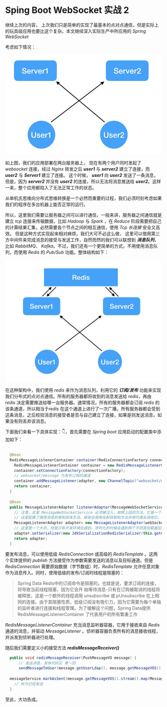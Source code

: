 #  Sping Boot WebSocket 实战  2



继续上次的内容， 上次我们只是简单的实现了最基本的点对点通信，但是实际上的玩具级应用也要比这个复杂。本文继续深入实际生产中所应用的 *Spring WebSocket*



考虑如下情况：

![](resources/1.jpg)

如上图，我们的应用部署在两台服务器上， 现在有两个用户同时发起了 *websocket* 连接，经过 *Nginx* 转发之后 ***user1*** 与 ***server2*** 建立了连接，而 ***user2*** 与 ***Server1*** 建立了连接。 这个时候， ***user1*** 向 ***user2*** 发送了一条消息，但是，因为 ***server2*** 并没有 ***user2*** 的连接，所以无法将消息推送给 ***user2***。这样一来，整个应用都陷入了无法正常工作的状态。



从单机氏思维向分布式思维转换是一个必然而重要的过程，我们必须时刻考虑如果我们的程序在多台机器上能否正常的运行。



所以，这里我们需要让服务器之间可以进行通信，一般来讲，服务器之间通信就是建立 *tcp* 连接来传输数据，比如  *Hadoop* 与 *Spark* ，在 *Reduce* 阶段需要把自己的计算结果汇集，必然需要各个节点之间的相互通信，使用 *Tcp 长连接* 安全又高效。 但是这种方式实现起来相对麻烦，我们大可不必这么做， 这里可以借用第三方中间件来完成消息的接受与发送工作，自然而然的我们可以联想到 ***消息队列***，比如 *RabbitMQ*、 *Kafka*。不过，我们还有一个更简单的方式，不用使用消息队列，而使用 *Redis* 的 *Pub/Sub* 功能。整体结构如下：

![](resources/2.png)



在这种架构中，我们使用 *redis* 来作为消息队列，利用它的 ***订阅/发布*** 功能来实现我们分布式的点对点通信。所有的服务器都将收到的消息发送给 *redis*，再由 *redis* 决定需要推送给哪一台服务器。通常情况，所有的服务器都会订阅 *redis* 的该条通道，所以相当于*redis* 在这个通道上进行了一次广播，所有服务器都会受到这条消息，之后校验消息的接受者是否与自己建立了连接，如果是则发送消息，如果没有则丢弃该消息。



下面我们来看一下具体实现：👇，首先需要在 *Spring boot* 应用启动的配置类中添加如下：

```java

  @Bean
  RedisMessageListenerContainer container(RedisConnectionFactory connectionFactory, MessageListenerAdapter adapter) {
    RedisMessageListenerContainer container = new RedisMessageListenerContainer();
    container.setConnectionFactory(connectionFactory);
    // websocket/message 为发布订阅的通道
    container.addMessageListener(adapter, new ChannelTopic("websocket/message"));
    return container;
  }

  @Bean
  public MessageListenerAdapter listenerAdapter(MessageWebSocketService webSocketService) {
    // 注意，这里 MessageWebSocketService 必须被注入，按照上回的方法，它是一个 @Service
    // 这里配置了接受消息的类和具体方法。框架会使用反射获取到方法并用代理去调用它。
    MessageListenerAdapter adapter= new MessageListenerAdapter(webSocketService, "redisMessageReceiver");
    // 这里是一个大坑，但是只有开发环境会遇到，序列化的时候会遇到两个不同类加载器加载的父子类(其中一个是开发环境独有的，当你修改完文件即可编译热启动的 restartClassLoader)，然后使用 isInstance 会返回 false，这条消息变不会广播。
    adapter.setSerializer(new JdkSerializationRedisSerializer(this.getClass().getClassLoader()));
    return adapter;
  }

```

要发布消息，可以使用低级 *RedisConnection* 或高级的 *RedisTemplate* 。这两个实体提供的 *publish* 方法接受作为参数需要发送的消息以及目标通道。但是 *RedisConnection* 需要原始数据（字节数组）时，*RedisTemplate* 允许任意对象作为消息传入。同时，使用低级的发布/订阅时线程是阻塞的：

> Spring Data Redis中的订阅命令是阻塞的。也就是说，要求订阅的连接，将导致当前线程阻塞，因为它会开	始等待消息-只有在订购被取消的线程将被释放，这是一个额外的线程调用 unsubscribe 或 pUnsubscribe 在上相同的连接。由于其阻塞性质，低级订阅没有吸引力，因为它需要为每个单独的监听者进行连接和线程管理。为了缓解这个问题，Spring Data提供 RedisMessageListenerContainer 了代表用户的所有繁重工作 

*RedisMessageListenerContainer* 充当消息监听器容器，它用于接收来自 *Redis* 通道的消息，并驱动 *MessageListener* 。侦听器容器负责所有的消息接收线程，并派发到侦听器进行处理。



随后我们需要定义小的接受方法 ***redisMessageReceiver()***

```java
  public void redisMessageReceiver(PushMessageVO message) {
      // 发送消息，具体代码见 第一回
      sendMessageToUser(message.getUserLdap(), message.getMessageVOS());
      
  messageService.markAsSent(message.getMessageVOS().stream().map(MessageVO::getId).collect(Collectors.toList()));
    // 标为已经发送
  }
```





至此，大功告成。


